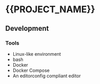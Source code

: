 # {{PROJECT_NAME}}

## Development

### Tools

* Linux-like environment
* bash
* Docker
* Docker Compose
* An editorconfig compliant editor
